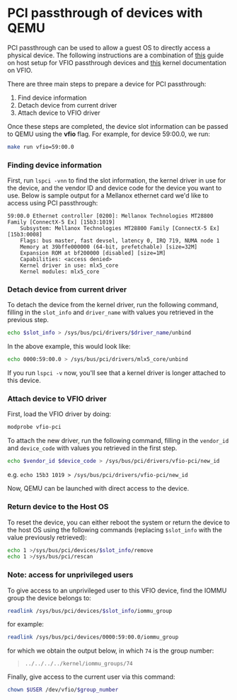 # PCI passthrough of devices with QEMU
PCI passthrough can be used to allow a guest OS to directly access a physical device.
The following instructions are a combination of [this](https://www.ibm.com/docs/en/linux-on-systems?topic=vfio-host-setup) guide on host setup for VFIO passthrough devices and [this](https://www.kernel.org/doc/Documentation/vfio.txt) kernel documentation on VFIO.

There are three main steps to prepare a device for PCI passthrough:
1. Find device information
2. Detach device from current driver
3. Attach device to VFIO driver

Once these steps are completed, the device slot information can be passed to QEMU using the **vfio** flag. For example, for device 59:00.0, we run:    
```sh
make run vfio=59:00.0
```

### Finding device information
First, run `lspci -vnn` to find the slot information, the kernel driver in use for the device, and the vendor ID and device code for the device you want to use.
Below is sample output for a Mellanox ethernet card we'd like to access using PCI passthrough:
```
59:00.0 Ethernet controller [0200]: Mellanox Technologies MT28800 Family [ConnectX-5 Ex] [15b3:1019]
	Subsystem: Mellanox Technologies MT28800 Family [ConnectX-5 Ex] [15b3:0008]
	Flags: bus master, fast devsel, latency 0, IRQ 719, NUMA node 1
	Memory at 39bffe000000 (64-bit, prefetchable) [size=32M]
	Expansion ROM at bf200000 [disabled] [size=1M]
	Capabilities: <access denied>
	Kernel driver in use: mlx5_core
	Kernel modules: mlx5_core
```

### Detach device from current driver
To detach the device from the kernel driver, run the following command, filling in the `slot_info` and `driver_name` with values you retrieved in the previous step.
```sh
echo $slot_info > /sys/bus/pci/drivers/$driver_name/unbind
```
In the above example, this would look like:
```sh
echo 0000:59:00.0 > /sys/bus/pci/drivers/mlx5_core/unbind
```

If you run `lspci -v` now, you'll see that a kernel driver is longer attached to this device.

### Attach device to VFIO driver
First, load the VFIO driver by doing:
```sh
modprobe vfio-pci
```

To attach the new driver, run the following command, filling in the `vendor_id` and `device_code` with values you retrieved in the first step.
```sh
echo $vendor_id $device_code > /sys/bus/pci/drivers/vfio-pci/new_id
```
e.g. `echo 15b3 1019 > /sys/bus/pci/drivers/vfio-pci/new_id`

Now, QEMU can be launched with direct access to the device.

### Return device to the Host OS
To reset the device, you can either reboot the system or return the device to the host OS using the following commands (replacing `$slot_info` with the value previously retrieved):  
```sh
echo 1 >/sys/bus/pci/devices/$slot_info/remove    
echo 1 >/sys/bus/pci/rescan  
```

### Note: access for unprivileged users
To give access to an unprivileged user to this VFIO device, find the IOMMU group the device belongs to:
```sh
readlink /sys/bus/pci/devices/$slot_info/iommu_group
```
for example:
```sh
readlink /sys/bus/pci/devices/0000:59:00.0/iommu_group
```

for which we obtain the output below, in which `74` is the group number:
> ```
> ../../../../kernel/iommu_groups/74
>```

Finally, give access to the current user via this command:
```sh
chown $USER /dev/vfio/$group_number
```

<!-- cspell:ignore devsel, iommu, lspci, Mellanox, NUMA, VFIO -->
